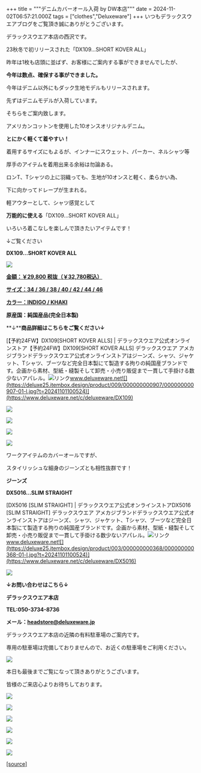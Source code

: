 +++
title = """デニムカバーオール入荷  by DW本店"""
date = 2024-11-02T06:57:21.000Z
tags = ["clothes","Deluxeware"]
+++
いつもデラックスウエアブログをご覧頂き誠にありがとうございます。

デラックスウエア本店の西沢です。

23秋冬で初リリースされた「DX109...SHORT KOVER ALL」

昨年は1枚も店頭に並ばず、お客様にご案内する事ができませんでしたが、

**今年は数点、確保する事ができました。**

今年はデニム以外にもダック生地モデルもリリースされます。

先ずはデニムモデルが入荷しています。

そちらをご案内致します。

アメリカンコットンを使用した10オンスオリジナルデニム。

**とにかく軽くて着やすい！**

着用するサイズにもよるが、インナーにスウェット、パーカー、ネルシャツ等

厚手のアイテムを着用出来る余裕は勿論ある。

ロンT、Tシャツの上に羽織っても、生地が10オンスと軽く、柔らかい為、

下に向かってドレープが生まれる。

軽アウターとして、シャツ感覚として

**万能的に使える**「DX109...SHORT KOVER ALL」

いろいろ着こなしを楽しんで頂きたいアイテムです！

↓ご覧ください

**DX109...SHORT KOVER ALL**

[![](https://stat.ameba.jp/user_images/20241102/15/deluxeware/97/c2/j/o1166155415505174150.jpg)](https://stat.ameba.jp/user_images/20241102/15/deluxeware/97/c2/j/o1166155415505174150.jpg)

**[金額：￥29,800 税抜（￥32,780税込）](https://www.deluxeware.net/c/deluxeware/DX109)**

**[サイズ：34 / 36 / 38 / 40 / 42 / 44 / 46](https://www.deluxeware.net/c/deluxeware/DX109)**

**[カラー：INDIGO / KHAKI](https://www.deluxeware.net/c/deluxeware/DX109)**

**原産国：純国産品(完全日本製)**

**↓****商品詳細はこちらをご覧ください↓**

[【予約24FW】DX109\[SHORT KOVER ALLS\] | デラックスウエア公式オンラインストア【予約24FW】DX109\[SHORT KOVER ALLS\] デラックスウエア アメカジブランドデラックスウエア公式オンラインストアはジーンズ、シャツ、ジャケット、Tシャツ、ブーツなど完全日本製にて製造する拘りの純国産ブランドです。企画から素材、型紙・縫製そして卸売・小売り販促まで一貫して手掛ける数少ないアパレル。![リンク](https://c.stat100.ameba.jp/ameblo/symbols/v3.20.0/svg/gray/editor_link.svg)www.deluxeware.net![](https://deluxe25.itembox.design/product/009/000000000907/000000000907-01-l.jpg?t=20241101100524)](https://www.deluxeware.net/c/deluxeware/DX109)

[![](https://stat.ameba.jp/user_images/20241102/15/deluxeware/8b/8c/j/o1172156215505174165.jpg)](https://stat.ameba.jp/user_images/20241102/15/deluxeware/8b/8c/j/o1172156215505174165.jpg)

[![](https://stat.ameba.jp/user_images/20241102/15/deluxeware/4b/ed/j/o1172156215505174163.jpg)](https://stat.ameba.jp/user_images/20241102/15/deluxeware/4b/ed/j/o1172156215505174163.jpg)

[![](https://stat.ameba.jp/user_images/20241102/15/deluxeware/34/bb/j/o1168155615505174156.jpg)](https://stat.ameba.jp/user_images/20241102/15/deluxeware/34/bb/j/o1168155615505174156.jpg)

[![](https://stat.ameba.jp/user_images/20241102/15/deluxeware/5e/57/j/o1168155615505174169.jpg)](https://stat.ameba.jp/user_images/20241102/15/deluxeware/5e/57/j/o1168155615505174169.jpg)

ワークアイテムのカバーオールですが、

スタイリッシュな細身のジーンズとも相性抜群です！

**ジーンズ**

**DX5016...SLIM STRAIGHT**

[DX5016 \[SLIM STRAIGHT\] | デラックスウエア公式オンラインストアDX5016 \[SLIM STRAIGHT\] デラックスウエア アメカジブランドデラックスウエア公式オンラインストアはジーンズ、シャツ、ジャケット、Tシャツ、ブーツなど完全日本製にて製造する拘りの純国産ブランドです。企画から素材、型紙・縫製そして卸売・小売り販促まで一貫して手掛ける数少ないアパレル。![リンク](https://c.stat100.ameba.jp/ameblo/symbols/v3.20.0/svg/gray/editor_link.svg)www.deluxeware.net![](https://deluxe25.itembox.design/product/003/000000000368/000000000368-01-l.jpg?t=20241101100524)](https://www.deluxeware.net/c/deluxeware/DX5016)

[![](https://stat.ameba.jp/user_images/20241102/15/deluxeware/c1/51/j/o1172156215505174158.jpg)](https://stat.ameba.jp/user_images/20241102/15/deluxeware/c1/51/j/o1172156215505174158.jpg)

**↓お問い合わせはこちら↓**

**デラックスウエア本店**

**TEL:050-3734-8736**

**メール：headstore@deluxeware.jp**

デラックスウエア本店の近隣の有料駐車場のご案内です。

専用の駐車場は完備しておりませんので、お近くの駐車場をご利用ください。

[![](https://stat.ameba.jp/user_images/20231002/16/deluxeware/6e/11/j/o0800080015345677212.jpg?caw=800)](https://ameblo.jp/deluxeware/image-12823266760-15345677212.html)

本日も最後までご覧になって頂きありがとうございます。

皆様のご来店心よりお待ちしております。

[![](https://stat.ameba.jp/user_images/20241029/15/deluxeware/ac/ef/j/o1200050015503631118.jpg?caw=800)](https://www.deluxeware.net/f/STACKMAN)

[![](https://stat.ameba.jp/user_images/20241029/15/deluxeware/07/cc/j/o1200050015503632904.jpg?caw=800)](https://www.deluxeware.net/c/akita)

[![](https://stat.ameba.jp/user_images/20240614/12/deluxeware/fb/b4/j/o0800026015451324172.jpg?caw=800)](https://www.deluxeware.net/c/2024FWreserveall)

[![](https://stat.ameba.jp/user_images/20240315/15/deluxeware/04/7f/j/o0800026015413271803.jpg?caw=800)](https://www.instagram.com/deluxeware/?hl=ja)

[![](https://stat.ameba.jp/user_images/20220415/12/deluxeware/3b/ce/j/o0800026015103175481.jpg?caw=800)](https://www.deluxeware.net/f/headstore)

[![](https://stat.ameba.jp/user_images/20220415/12/deluxeware/d7/c6/j/o0800026015103175487.jpg?caw=800)](https://www.deluxeware.net/)

[[source]](https://ameblo.jp/deluxeware/entry-12873548423.html)
